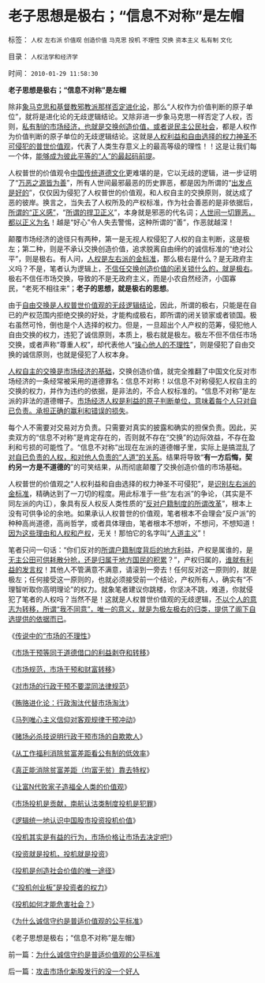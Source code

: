 # 老子思想是极右；“信息不对称”是左帽

标签： `人权` `左右派` `价值观` `创造价值` `马克思` `投机` `不理性` `交换` `资本主义` `私有制` `文化` 

目录： `人权法学和经济学`

时间： `2010-01-29 11:58:30`

**老子思想是极右；“信息不对称”是左帽**

除非[象马克思和基督教邪教派那样否定进化论](../../../2009/4/24/科学进化论和达尔文主义.md)，那么“人权作为价值判断的原子单位”，就将是进化论的无歧逻辑结论。又除非进一步象马克思一样否定了人权，否则，[私有制的市场经济，也就是交换创造价值，或者说民主公民社会](../../../2009/12/31/天人合一！中国历史上从来没有出现过的人间天堂！.md)，都是人权作为价值判断的原子单位的无歧逻辑结论。这就是[人权利益和自由选择的权力神圣不可侵犯的普世价值观](../../../2009/6/9/正确处理宗教及唯心信仰和科学实证性的关系.md)，代表了人类生存意义上的最高等级的理性！！这是让我们每一个体，[能够成为彼此平等的“人”的最起码前提](../../../2009/6/17/人权是任何信仰须共同表述的价值观.md)。

人权普世的价值观令[中国传统道德文化](http://darthvad.blog.sohu.com/133552226.html)更难堪的是，它以无歧的逻辑，进一步证明了“[万恶之源皆为善](../../../2009/5/5/万恶之源皆为善.md)”，所有人世间最邪最恶的历史罪恶，都是因为所谓的“[出发点是好的](../../../2009/9/23/孟荀人之初善恶之争及“行之初意本善”.md)”，仅仅因为侵犯了人权普世的价值观，和人权自主的交换原则，就达成了恶的彼岸。换言之，当失去了人权所及的产权标准，作为社会善恶的是非依据后，[所谓的“正义感”](../../../2009/11/14/正义感也可以变得非常可怕.md)，“[所谓的捍卫正义](../../../2008/6/3/道德啊，世间邪恶，均以汝为名！.md)”，本身就是邪恶的代名词；[人世间一切罪恶，都以正义为名](http://darthvad.blog.sohu.com/136672979.html)！越是“好心”令人失去警惕，这种所谓的“善”，作恶就越深！

颠覆市场经济的途径只有两种，第一是无视人权侵犯了人权的自主判断，这是极左；第二种，则是不承认交换创造价值，追求脱离自由缔约的诚信标准的“绝对公平”，则是极右。有人问，[人权是左右派的金标准](http://blog.sina.com.cn/s/blog_5563a64d0100c3aq.html)，那么极右是什么？是无政府主义吗？不是，笔者认为逻辑上，[不信任交换创造价值的闭关锁什么的，就是极右](../../../2008/11/24/中国150年来失败根本原因.md)。极右不信任市场交换，导致的不是无政府主义，而是小农自然经济，小国寡民，“老死不相往来”；**老子的思想，就是极右的思想**。

由于[自由交换是人权普世价值观的无歧逻辑结论](../../../2008/8/25/价值守恒定律：交换决定价值，政府采购与泡沫GDP.md)，因此，所谓的极右，只能是在自已的产权范围内拒绝交换的好处，才能构成极右，即所谓的闭关锁家或者锁国。极右虽然可怜，倒也是个人选择的权力。但是，一旦超出个人产权的范筹，侵犯他人自由交换的权力，违犯了诚信原则，本质上，极右就是极左。极左不但不信任市场交换，或者声称“尊重人权”，却代表他人“[操心他人的不理性](../../../2009/4/6/“市场不理性”道德借口操纵利益剥夺和财富转移.md)”，则是侵犯了自由交换的诚信原则，也就是侵犯了人权本身。

[人权自主的交换是市场经济的基础](../../../2009/12/18/交换创造价值决定了“市场才是经济”.md)，交换创造价值，就完全推翻了中国文化反对市场经济的一条经常被采用的道德罪名：信息不对称！以信息不对称侵犯人权自主的交换的权力，并作为违约的依据，是非法的，不合人权标准的。“信息不对称”是左派的非法的道德帽子。[市场经济人权是利益的原子判断单位，意味着每个人只对自已负责。承担正确的赢利和错误的损失](../../../2009/2/25/企业破产之人道主义，国道主义，老板道主义关系.md)。

每个人不需要对交易对方负责。只需要对真实的披露和确实的担保负责。因此，买卖双方的“信息不对称”是肯定存在的，否则就不存在“交换”的边际效益，不存在盈利和亏损的可能性了。“信息不对称”出现在左派的道德帽子里，实际上是搞混乱了[对自已负责的人权，和对他人负责的“人道”的关系](../../../2009/10/30/资本主义和公民主义，和社会特权.md)。结果将导致“**有一方后悔，契约另一方是不道德的**”的可笑结果，从而彻底颠覆了交换创造价值的市场基础。

人权普世的价值观之“人权利益和自由选择的权力神圣不可侵犯”，是[识别左右派的金标准](../../../2009/9/22/左右派的极之前卫与保守.md)，精确达到了一刀切的程度。用此标准于一些“左右派”的争论，（其实是不同左派的内讧），象具有反人权反人类性质的“[反对户籍制度的所谓改革](../../../2009/9/2/盲目反对户籍制度的现实危险.md)”，根本上没有可供争论的余地。如果承认人权普世的价值观，笔者根本不会理会“反户派”的种种高尚道德，高尚哲学，或者具体理由，笔者根本不想听，不想问，不想知道！[因为这些理由和人权和产权](../../../2010/1/5/存实除虚的奥卡姆剃刀法则.md)，无关！那怕它的名字叫“[人道主义](../../../2009/10/29/人道不是人权；人道主义和低人权社会的关系.md)”！

笔者只问一句话：“你们反对的[所谓户籍制度背后的地方利](http://blog.sina.com.cn/s/blog_5563a64d0100c5t5.html)益，产权是属谁的，是[无主公田可供耗散分抢，还是归属于地方国民的积累](../../../2009/12/29/“产权公有制”或会令中国越来越被动.md)？”，产权归属的，[谁就有利益的发言权](../../../2009/3/24/大学无书！每个人都有个人利益观点发言权.md)！其他人不管满意不满意，请滚到一旁去！任何反对这一原则的，就是极左；任何接受这一原则的，也就必须接受前一个结论，产权所有人，确实有“不理智听取你高明理论”的权力。就象笔者建议你跳楼，你坚决不跳，难道，你就侵犯了笔者的人权吗？当然不是！这就是人权普世价值观的无歧逻辑，[不以个人的意志为转移，所谓“我不同意”，唯一的意义，就是为极左极右的归类，提供了阁下自选提供的依据而已](../../../2009/11/24/科学求知“五不争论”只讲事实.md)。

《[传说中的“市场的不理性](../../../2009/4/5/传说中的“市场的不理性”.md)》

《[市场干预等同于道德借口的利益剥夺和转移](../../../2009/4/6/“市场不理性”道德借口操纵利益剥夺和财富转移.md)》

《[市场规范，市场干预和财富转移](../../../2009/4/7/市场规范，市场干预和财富转移.md)》

《[对市场的行政干预不要混同法律规范](../../../2009/4/8/市场法律规范被混同行政干预.md)》

《[贿赂进化论：行政淘汰代替市场淘汰](http://blog.sina.com.cn/s/blog_5563a64d0100ci43.html)》

《[马列唯心主义信仰对客观规律干预冲动](../../../2009/5/1/人定胜天？马列唯心信仰对客观规律干预冲动.md)》

《[赌场必杀技说明行政干预市场的自欺欺人](../../../2009/5/1/赌场必杀技，市场计划经济行政干预之自欺欺人.md)》

《[从工作福利消除贫富差距看公有制的低效率](../../../2009/11/28/从工作福利消除贫富差距看公有制的低效率.md)》

《[真正能消除贫富差距（均富无贫）靠去特权](../../../2009/8/8/均贫富就是去特权，对大部分国企员工都有利！.md)》

《[让富N代败家子造福全人类的价值观](../../../2010/1/28/让富N代败家子造福全人类的价值观.md)》

《[市场投机是贡献，南航认沽类制度投机是犯罪](../../../2008/6/10/市场干预价值先知制度投机者面对南航认沽有价值的事实.md)》

《[逻辑统一地认识中国股市投资投机价值](../../../2008/3/16/深入分析中国股市的根本性质和基本因素.md)》

《[投机其实是有益的行为，市场价格让市场去决定吧!](../../../2008/1/29/投机其实是有益的行为，市场价格让市场去决定吧!.md)》

《[投资就是投机，投机就是投资](../../../2007/9/30/投资就是投机，投机就是投资.md)》

《[投机是创造社会价值的唯一途径](../../../2010/1/25/投机是创造社会价值的唯一途径.md)》

《[“投机创业板”是投资者的权力](../../../2009/12/2/“投机创业板”是投资者的权力.md)》

《[投机如何才能危害社会？](../../../2010/1/28/投机如何才能危害社会？.md)》

《[为什么诚信守约是普适价值观的公平标准](../../../2010/1/29/为什么诚信守约是普适价值观的公平标准.md)》

《老子思想是极右；“信息不对称”是左帽》



前一篇：[为什么诚信守约是普适价值观的公平标准](../../../2010/1/29/为什么诚信守约是普适价值观的公平标准.md)

后一篇：[攻击市场化新股发行的没一个好人](../../../2010/1/29/攻击市场化新股发行的没一个好人.md)
